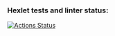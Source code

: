 ### Hexlet tests and linter status:
[![Actions Status](https://github.com/artem6367/php-project-48/actions/workflows/hexlet-check.yml/badge.svg)](https://github.com/artem6367/php-project-48/actions)